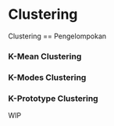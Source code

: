# Clustering

Clustering == Pengelompokan

### K-Mean Clustering

### K-Modes Clustering

### K-Prototype Clustering

WIP
